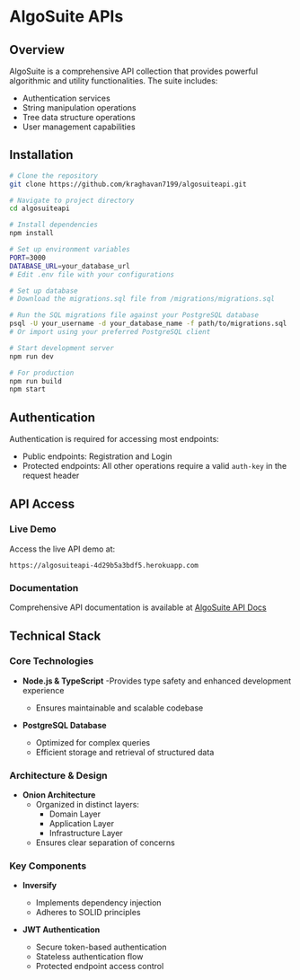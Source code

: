 # AlgoSuite APIs

## Overview

AlgoSuite is a comprehensive API collection that provides powerful algorithmic and utility functionalities. The suite includes:
- Authentication services
- String manipulation operations
- Tree data structure operations
- User management capabilities

## Installation

```bash
# Clone the repository
git clone https://github.com/kraghavan7199/algosuiteapi.git

# Navigate to project directory
cd algosuiteapi

# Install dependencies
npm install

# Set up environment variables
PORT=3000
DATABASE_URL=your_database_url
# Edit .env file with your configurations

# Set up database
# Download the migrations.sql file from /migrations/migrations.sql

# Run the SQL migrations file against your PostgreSQL database
psql -U your_username -d your_database_name -f path/to/migrations.sql
# Or import using your preferred PostgreSQL client

# Start development server
npm run dev

# For production
npm run build
npm start
```

## Authentication

Authentication is required for accessing most endpoints:
- Public endpoints: Registration and Login
- Protected endpoints: All other operations require a valid `auth-key` in the request header

## API Access

### Live Demo
Access the live API demo at:
```
https://algosuiteapi-4d29b5a3bdf5.herokuapp.com
```

### Documentation
Comprehensive API documentation is available at [AlgoSuite API Docs](https://kraghavan7199.github.io/algosuiteapidoc/#/)

## Technical Stack

### Core Technologies
- **Node.js & TypeScript** 
  -Provides type safety and enhanced development experience
  - Ensures maintainable and scalable codebase

- **PostgreSQL Database**
  - Optimized for complex queries
  - Efficient storage and retrieval of structured data

### Architecture & Design
- **Onion Architecture**
  - Organized in distinct layers:
    - Domain Layer
    - Application Layer
    - Infrastructure Layer
  - Ensures clear separation of concerns

### Key Components
- **Inversify**
  - Implements dependency injection
  - Adheres to SOLID principles

- **JWT Authentication**
  - Secure token-based authentication
  - Stateless authentication flow
  - Protected endpoint access control